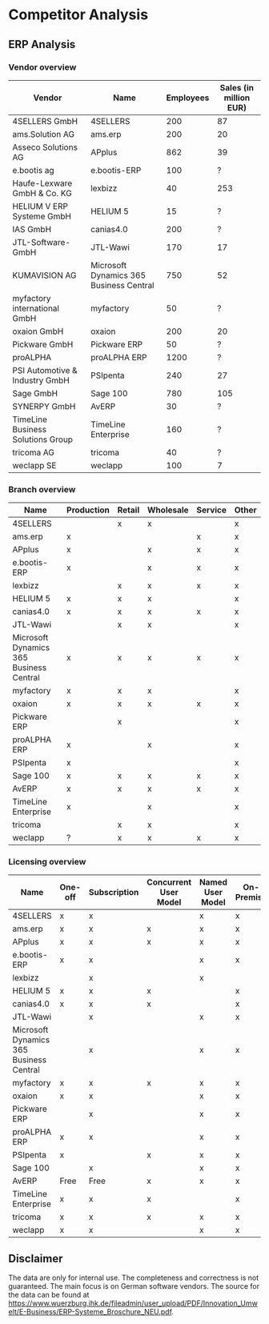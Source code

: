 # Competitor Analysis

## ERP Analysis

### Vendor overview

| Vendor                            | Name                                    | Employees | Sales (in million EUR) |
| --------------------------------- | --------------------------------------- | --------- | ---------------------- |
| 4SELLERS GmbH                     | 4SELLERS                                | 200       | 87                     |
| ams.Solution AG                   | ams.erp                                 | 200       | 20                     |
| Asseco Solutions AG               | APplus                                  | 862       | 39                     |
| e.bootis ag                       | e.bootis-ERP                            | 100       | ?                      |
| Haufe-Lexware GmbH & Co. KG       | lexbizz                                 | 40        | 253                    |
| HELIUM V ERP Systeme GmbH         | HELIUM 5                                | 15        | ?                      |
| IAS GmbH                          | canias4.0                               | 200       | ?                      |
| JTL-Software-GmbH                 | JTL-Wawi                                | 170       | 17                     |
| KUMAVISION AG                     | Microsoft Dynamics 365 Business Central | 750       | 52                     |
| myfactory international GmbH      | myfactory                               | 50        | ?                      |
| oxaion GmbH                       | oxaion                                  | 200       | 20                     |
| Pickware GmbH                     | Pickware ERP                            | 50        | ?                      |
| proALPHA                          | proALPHA ERP                            | 1200      | ?                      |
| PSI Automotive & Industry GmbH    | PSIpenta                                | 240       | 27                     |
| Sage GmbH                         | Sage 100                                | 780       | 105                    |
| SYNERPY GmbH                      | AvERP                                   | 30        | ?                      |
| TimeLine Business Solutions Group | TimeLine Enterprise                     | 160       | ?                      |
| tricoma AG                        | tricoma                                 | 40        | ?                      |
| weclapp SE                        | weclapp                                 | 100       | 7                      |

### Branch overview

| Name                                    | Production | Retail | Wholesale | Service | Other |
| --------------------------------------- | ---------- | ------ | --------- | ------- | ----- |
| 4SELLERS                                |            | x      | x         |         | x     |
| ams.erp                                 | x          |        |           | x       | x     |
| APplus                                  | x          |        | x         | x       | x     |
| e.bootis-ERP                            | x          |        | x         | x       | x     |
| lexbizz                                 |            | x      | x         | x       | x     |
| HELIUM 5                                | x          | x      | x         |         | x     |
| canias4.0                               | x          | x      | x         | x       | x     |
| JTL-Wawi                                |            | x      | x         |         | x     |
| Microsoft Dynamics 365 Business Central | x          | x      | x         | x       | x     |
| myfactory                               | x          | x      | x         |         | x     |
| oxaion                                  | x          | x      | x         | x       | x     |
| Pickware ERP                            |            | x      |           |         | x     |
| proALPHA ERP                            | x          |        | x         |         | x     |
| PSIpenta                                | x          |        |           |         | x     |
| Sage 100                                | x          | x      | x         | x       | x     |
| AvERP                                   | x          | x      | x         | x       | x     |
| TimeLine Enterprise                     | x          |        | x         |         | x     |
| tricoma                                 |            | x      | x         |         | x     |
| weclapp                                 | ?          | x      | x         | x       | x     |

### Licensing overview

| Name                                    | One-off | Subscription | Concurrent User Model | Named User Model | On-Premise | Managed Hosting | Cloud |
| --------------------------------------- | ------- | ------------ | --------------------- | ---------------- | ---------- | --------------- | ----- |
| 4SELLERS                                | x       | x            |                       | x                | x          | x               | x     |
| ams.erp                                 | x       | x            | x                     | x                | x          | x               |       |
| APplus                                  | x       | x            | x                     | x                | x          | x               |       |
| e.bootis-ERP                            | x       | x            |                       | x                | x          | x               |       |
| lexbizz                                 |         | x            |                       | x                |            |                 | x     |
| HELIUM 5                                | x       | x            | x                     |                  | x          | x               |       |
| canias4.0                               | x       | x            | x                     |                  | x          | x               |       |
| JTL-Wawi                                |         | x            |                       | x                | x          | x               | x     |
| Microsoft Dynamics 365 Business Central |         | x            |                       | x                | x          | x               |       |
| myfactory                               | x       | x            | x                     | x                | x          | x               | x     |
| oxaion                                  | x       | x            |                       | x                | x          | x               |       |
| Pickware ERP                            |         | x            |                       | x                | x          | x               |       |
| proALPHA ERP                            | x       | x            |                       | x                | x          | x               |       |
| PSIpenta                                | x       |              | x                     | x                | x          | x               |       |
| Sage 100                                |         | x            |                       | x                | x          | x               | x     |
| AvERP                                   | Free    | Free         | x                     | x                | x          | x               |       |
| TimeLine Enterprise                     | x       | x            | x                     |                  | x          | x               |       |
| tricoma                                 | x       | x            | x                     | x                | x          | x               | x     |
| weclapp                                 | x       | x            |                       | x                | x          | x               | x     |

## Disclaimer

The data are only for internal use. The completeness and correctness is not guaranteed. The main focus is on German software vendors. The source for the data can be found at https://www.wuerzburg.ihk.de/fileadmin/user_upload/PDF/Innovation_Umwelt/E-Business/ERP-Systeme_Broschure_NEU.pdf.